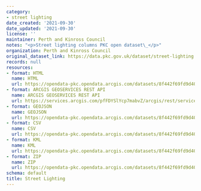 ```yaml
---
category:
- street lighting
date_created: '2021-09-30'
date_updated: '2021-09-30'
license: ''
maintainer: Perth and Kinross Council
notes: "<p>Street lighting columns PKC open dataset\_</p>"
organization: Perth and Kinross Council
original_dataset_link: https://data.pkc.gov.uk/dataset/street-lighting
records: null
resources:
- format: HTML
  name: HTML
  url: https://opendata-pkc.opendata.arcgis.com/datasets/8f442f69fd9d402c8faa061e911a755b_0
- format: ARCGIS GEOSERVICES REST API
  name: ARCGIS GEOSERVICES REST API
  url: https://services.arcgis.com/pfFDYSlYcp7mabvZ/arcgis/rest/services/Street_Lighting/FeatureServer/0
- format: GEOJSON
  name: GEOJSON
  url: https://opendata-pkc.opendata.arcgis.com/datasets/8f442f69fd9d402c8faa061e911a755b_0.geojson?outSR=%7B%22latestWkid%22%3A27700%2C%22wkid%22%3A27700%7D
- format: CSV
  name: CSV
  url: https://opendata-pkc.opendata.arcgis.com/datasets/8f442f69fd9d402c8faa061e911a755b_0.csv?outSR=%7B%22latestWkid%22%3A27700%2C%22wkid%22%3A27700%7D
- format: KML
  name: KML
  url: https://opendata-pkc.opendata.arcgis.com/datasets/8f442f69fd9d402c8faa061e911a755b_0.kml?outSR=%7B%22latestWkid%22%3A27700%2C%22wkid%22%3A27700%7D
- format: ZIP
  name: ZIP
  url: https://opendata-pkc.opendata.arcgis.com/datasets/8f442f69fd9d402c8faa061e911a755b_0.zip?outSR=%7B%22latestWkid%22%3A27700%2C%22wkid%22%3A27700%7D
schema: default
title: Street Lighting
---
```

